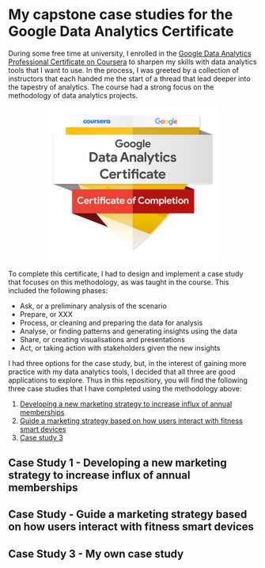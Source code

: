 # My capstone case studies for the Google Data Analytics Certificate

During some free time at university, I enrolled in the [Google Data Analytics Professional Certificate on Coursera](https://www.coursera.org/professional-certificates/google-data-analytics?utm_source=gg&utm_medium=sem&utm_campaign=15-GoogleDataAnalytics-ROW&utm_content=15-GoogleDataAnalytics-ROW&campaignid=12566515400&adgroupid=117869292845&device=c&keyword=google%20data%20certification&matchtype=b&network=g&devicemodel=&adpostion=&creativeid=507290840621&hide_mobile_promo&gclid=CjwKCAjwieuGBhAsEiwA1Ly_nW0b8kYk9covlwaMOn7AAHj-pwimBJu1BJoDXrcxvuykE_Vm3paHGRoCdfYQAvD_BwE) to sharpen my skills with data analytics tools that I want to use. In the process, I was greeted by a collection of instructors that each handed me the start of a thread that lead deeper into the tapestry of analytics. The course had a strong focus on the methodology of data analytics projects.

<p align="center">
  <img width="350p" src="https://github.com/nuclearcheesecake/wickusgoogledataanalyticscertificate2021/blob/main/Misc/badge.png">
</p>

To complete this certificate, I had to design and implement a case study that focuses on this methodology, as was taught in the course. This included the following phases:

* Ask, or a preliminary analysis of the scenario
* Prepare, or XXX
* Process, or cleaning and preparing the data for analysis
* Analyse, or finding patterns and generating insights using the data
* Share, or creating visualisations and presentations
* Act, or taking action with stakeholders given the new insights

I had three options for the case study, but, in the interest of gaining more practice with my data analytics tools, I decided that all three are good applications to explore. Thus in this repositiory, you will find the following three case studies that I have completed using the methodology above:

1. [Developing a new marketing strategy to increase influx of annual memberships](#case1)
2. [Guide a marketing strategy based on how users interact with fitness smart devices](#case2)
3. [Case study 3](#case3)

<a name="case1"></a>
## Case Study 1 - Developing a new marketing strategy to increase influx of annual memberships

<a name="case2"></a>
## Case Study - Guide a marketing strategy based on how users interact with fitness smart devices

<a name="case3"></a>
## Case Study 3 - My own case study
